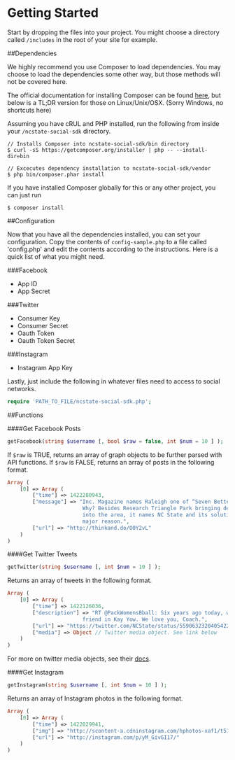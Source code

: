 Getting Started
==================

Start by dropping the files into your project. You might choose a directory called `/includes` in the root of your site for example.

##Dependencies

We highly recommend you use Composer to load dependencies. You may choose to load the dependencies some other way, but those methods will not be covered here.

The official documentation for installing Composer can be found [here](https://getcomposer.org/doc/00-intro.md#installation-linux-unix-osx), but below is a TL;DR version for those on Linux/Unix/OSX. (Sorry Windows, no shortcuts here)

Assuming you have cRUL and PHP installed, run the following from inside your `/ncstate-social-sdk` directory.

```
// Installs Composer into ncstate-social-sdk/bin directory
$ curl -sS https://getcomposer.org/installer | php -- --install-dir=bin

// Excecutes dependency installation to ncstate-social-sdk/vendor
$ php bin/composer.phar install
```

If you have installed Composer globally for this or any other project, you can just run
```
$ composer install
```

##Configuration

Now that you have all the dependencies installed, you can set your configuration. Copy the contents of `config-sample.php` to a file called 'config.php' and edit the contents according to the instructions. Here is a quick list of what you might need.

###Facebook
* App ID
* App Secret

###Twitter
* Consumer Key
* Consumer Secret
* Oauth Token
* Oauth Token Secret

###Instagram
* Instagram App Key

Lastly, just include the following in whatever files need to access to social networks.
```php
require 'PATH_TO_FILE/ncstate-social-sdk.php';
```

##Functions

####Get Facebook Posts
```php
getFacebook(string $username [, bool $raw = false, int $num = 10 ] );
```
If `$raw` is TRUE, returns an array of graph objects to be further parsed with API functions. If `$raw` is FALSE, returns an array of posts in the following format.
```php
Array (
    [0] => Array (
        ["time"] => 1422280943,
        ["message"] => "Inc. Magazine names Raleigh one of “Seven Better Cities for Startups. 
                        Why? Besides Research Triangle Park bringing development and opportunity 
                        into the area, it names NC State and its solution-driven research as a 
                        major reason.",
        ["url"] => "http://thinkand.do/O0Y2vL"
    )
)
```

####Get Twitter Tweets
```php
getTwitter(string $username [, int $num = 10 ] );
```
Returns an array of tweets in the following format.
```php
Array (
    [0] => Array (
        ["time"] => 1422126036,
        ["description"] => "RT @PackWomensBball: Six years ago today, we lost a wonderful person and
                        friend in Kay Yow. We love you, Coach.",
        ["url"] => "https://twitter.com/NCState/status/559063232040542210",
        ["media"] => Object // Twitter media object. See link below
    )
)
```
For more on twitter media objects, see their [docs](https://dev.twitter.com/overview/api/entities#obj-media).

####Get Instagram
```php
getInstagram(string $username [, int $num = 10 ] );
```
Returns an array of Instagram photos in the following format.
```php
Array (
    [0] => Array (
        ["time"] => 1422029941,
        ["img"] => "http://scontent-a.cdninstagram.com/hphotos-xaf1/t51.2885-15/e15/10919206_834981036560516_1206033178_n.jpg",
        ["url"] => "http://instagram.com/p/yM_GivGI17/"
    )
)
```




